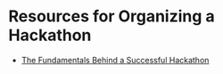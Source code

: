 # Resources for Organizing a Hackathon

* [The Fundamentals Behind a Successful Hackathon](http://www.tokbox.com/blog/the-fundamentals-behind-a-successful-hackathon/)

